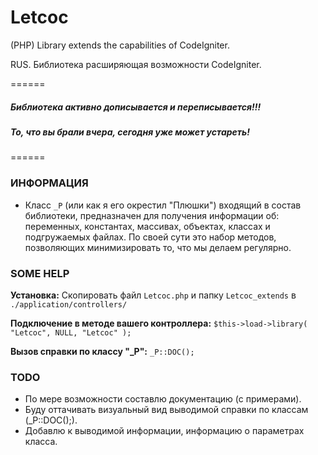 Letcoc
======

(PHP) Library extends the capabilities of CodeIgniter.

RUS. Библиотека расширяющая возможности CodeIgniter.

======

##### Библиотека активно дописывается и переписывается!!!
##### То, что вы брали вчера, сегодня уже может устареть!

======

### ИНФОРМАЦИЯ

- Класс `_P` (или как я его окрестил "Плюшки") входящий в состав библиотеки,
  предназначен для получения информации об: переменных, константах, массивах,
  объектах, классах и подгружаемых файлах. По своей сути это набор методов,
  позволяющих минимизировать то, что мы делаем регулярно.


### SOME HELP

**Установка:** Скопировать файл `Letcoc.php` и папку `Letcoc_extends` в `./application/controllers/`

**Подключение в методе вашего контроллера:** `$this->load->library( "Letcoc", NULL, "Letcoc" );`

**Вызов справки по классу "_P":** `_P::DOC();`


### TODO

- По мере возможности составлю документацию (с примерами).
- Буду оттачивать визуальный вид выводимой справки по классам (_P::DOC();).
- Добавлю к выводимой информации, информацию о параметрах класса.
	
